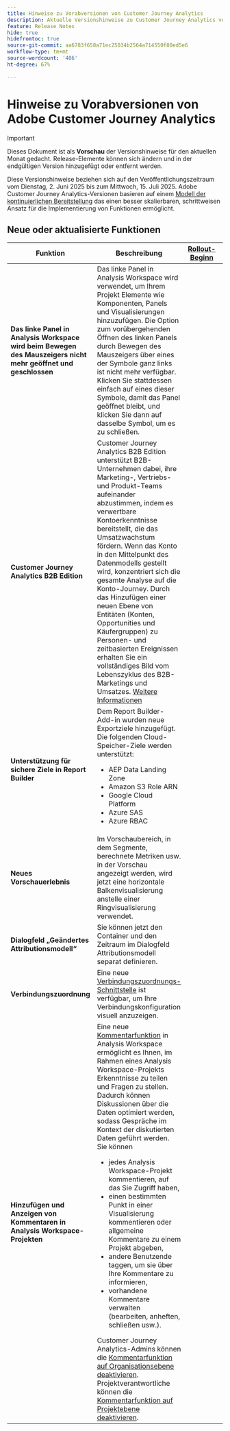 ```yaml
---
title: Hinweise zu Vorabversionen von Customer Journey Analytics
description: Aktuelle Versionshinweise zu Customer Journey Analytics vor der Veröffentlichung anzeigen
feature: Release Notes
hide: true
hidefromtoc: true
source-git-commit: aa6783f658a71ec25034b2564a714550f80ed5e6
workflow-type: tm+mt
source-wordcount: '486'
ht-degree: 67%

---
```



# Hinweise zu Vorabversionen von Adobe Customer Journey Analytics

>[!IMPORTANT]
>
>Dieses Dokument ist als **Vorschau** der Versionshinweise für den aktuellen Monat gedacht. Release-Elemente können sich ändern und in der endgültigen Version hinzugefügt oder entfernt werden.

Diese Versionshinweise beziehen sich auf den Veröffentlichungszeitraum vom Dienstag, 2. Juni 2025 bis zum Mittwoch, 15. Juli 2025. Adobe Customer Journey Analytics-Versionen basieren auf einem [Modell der kontinuierlichen Bereitstellung](releases.md) das einen besser skalierbaren, schrittweisen Ansatz für die Implementierung von Funktionen ermöglicht.

## Neue oder aktualisierte Funktionen

| Funktion | Beschreibung | [Rollout-Beginn](releases.md) | [Allgemeine Verfügbarkeit](releases.md) |
| ----------- | ---------- | ------- | ---- |
| **Das linke Panel in Analysis Workspace wird beim Bewegen des Mauszeigers nicht mehr geöffnet und geschlossen** | Das linke Panel in Analysis Workspace wird verwendet, um Ihrem Projekt Elemente wie Komponenten, Panels und Visualisierungen hinzuzufügen. Die Option zum vorübergehenden Öffnen des linken Panels durch Bewegen des Mauszeigers über eines der Symbole ganz links ist nicht mehr verfügbar. Klicken Sie stattdessen einfach auf eines dieser Symbole, damit das Panel geöffnet bleibt, und klicken Sie dann auf dasselbe Symbol, um es zu schließen. |  | &#x200B;2. Juni 2025 <p>(Veröffentlichung ursprünglich für den 29. Mai 2025 geplant)</p> |
| **Customer Journey Analytics B2B Edition** | Customer Journey Analytics B2B Edition unterstützt B2B-Unternehmen dabei, ihre Marketing-, Vertriebs- und Produkt-Teams aufeinander abzustimmen, indem es verwertbare Kontoerkenntnisse bereitstellt, die das Umsatzwachstum fördern. Wenn das Konto in den Mittelpunkt des Datenmodells gestellt wird, konzentriert sich die gesamte Analyse auf die Konto-Journey. Durch das Hinzufügen einer neuen Ebene von Entitäten (Konten, Opportunities und Käufergruppen) zu Personen- und zeitbasierten Ereignissen erhalten Sie ein vollständiges Bild vom Lebenszyklus des B2B-Marketings und Umsatzes. [Weitere Informationen](https://experienceleague.adobe.com/de/docs/analytics-platform/using/cja-overview/cja-b2b/cja-b2b-edition) |  | 18. Juni 2025 |
| **Unterstützung für sichere Ziele in Report Builder** | Dem Report Builder-Add-in wurden neue Exportziele hinzugefügt. Die folgenden Cloud-Speicher-Ziele werden unterstützt: <ul><li>AEP Data Landing Zone</li><li>Amazon S3 Role ARN</li><li>Google Cloud Platform</li><li>Azure SAS</li><li>Azure RBAC</li></ul> |  | Juni 18,2025 |
| **Neues Vorschauerlebnis** | Im Vorschaubereich, in dem Segmente, berechnete Metriken usw. in der Vorschau angezeigt werden, wird jetzt eine horizontale Balkenvisualisierung anstelle einer Ringvisualisierung verwendet. |  | 18. Juni 2025 |
| **Dialogfeld „Geändertes Attributionsmodell“** | Sie können jetzt den Container und den Zeitraum im Dialogfeld Attributionsmodell separat definieren. |  | Juni 18,2025 |
| **Verbindungszuordnung** | Eine neue [Verbindungszuordnungs-Schnittstelle](https://experienceleague.adobe.com/de/docs/analytics-platform/using/cja-connections/create-connection#connection-map) ist verfügbar, um Ihre Verbindungskonfiguration visuell anzuzeigen. |  | 18. Juni 2025 |
| **Hinzufügen und Anzeigen von Kommentaren in Analysis Workspace-Projekten** | Eine neue [Kommentarfunktion](https://experienceleague.adobe.com/de/docs/analytics-platform/using/cja-workspace/build-workspace-project/comment-projects) in Analysis Workspace ermöglicht es Ihnen, im Rahmen eines Analysis Workspace-Projekts Erkenntnisse zu teilen und Fragen zu stellen. Dadurch können Diskussionen über die Daten optimiert werden, sodass Gespräche im Kontext der diskutierten Daten geführt werden. Sie können <ul><li>jedes Analysis Workspace-Projekt kommentieren, auf das Sie Zugriff haben,</li><li>einen bestimmten Punkt in einer Visualisierung kommentieren oder allgemeine Kommentare zu einem Projekt abgeben,</li><li>andere Benutzende taggen, um sie über Ihre Kommentare zu informieren,</li><li>vorhandene Kommentare verwalten (bearbeiten, anheften, schließen usw.).</li></ul>Customer Journey Analytics-Admins können die [Kommentarfunktion auf Organisationsebene deaktivieren](https://experienceleague.adobe.com/de/docs/analytics-platform/using/cja-workspace/user-preferences#ims-organization-preferences). Projektverantwortliche können die [Kommentarfunktion auf Projektebene deaktivieren](https://experienceleague.adobe.com/de/docs/analytics-platform/using/cja-workspace/build-workspace-project/create-projects). |  | &#x200B;25. Juni 2025 <p>(Veröffentlichung ursprünglich für den 29. Mai 2025 geplant)</p> |

